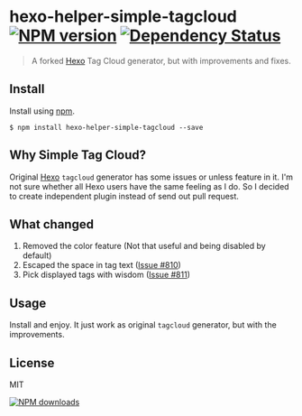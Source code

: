 hexo-helper-simple-tagcloud [![NPM version][npm-image]][npm-url] [![Dependency Status][depstat-image]][depstat-url]
================

> A forked [Hexo] Tag Cloud generator, but with improvements and fixes.

## Install

Install using [npm][npm-url].

    $ npm install hexo-helper-simple-tagcloud --save

## Why Simple Tag Cloud?

Original [Hexo] `tagcloud` generator has some issues or unless feature in it. I'm not sure whether all Hexo users have the same feeling as I do. So I decided to create independent plugin instead of send out pull request.

## What changed

1. Removed the color feature (Not that useful and being disabled by default)
2. Escaped the space in tag text ([Issue #810])
3. Pick displayed tags with wisdom ([Issue #811])

## Usage

Install and enjoy. It just work as original `tagcloud` generator, but with the improvements.

## License
MIT

[![NPM downloads][npm-downloads]][npm-url]

[homepage]: https://github.com/timnew/hexo-helper-simple-tagcloud

[npm-url]: https://npmjs.org/package/hexo-helper-simple-tagcloud
[npm-image]: http://img.shields.io/npm/v/hexo-helper-simple-tagcloud.svg?style=flat
[npm-downloads]: http://img.shields.io/npm/dm/hexo-helper-simple-tagcloud.svg?style=flat

[depstat-url]: https://gemnasium.com/timnew/hexo-helper-simple-tagcloud
[depstat-image]: http://img.shields.io/gemnasium/timnew/hexo-helper-simple-tagcloud.svg?style=flat

[Hexo]: http://hexo.io/

[Issue #810]: https://github.com/hexojs/hexo/issues/810
[Issue #811]: https://github.com/hexojs/hexo/issues/811
